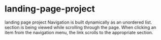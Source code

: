 # landing-page-project
landing page project 
Navigation is built dynamically as an unordered list.
section is being viewed while scrolling through the page.
When clicking an item from the navigation menu, the link scrolls to the appropriate section.
